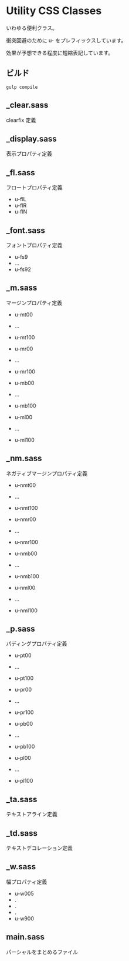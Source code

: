 Utility CSS Classes
========================================

いわゆる便利クラス。

衝突回避のために u- をプレフィックスしています。

効果が予想できる程度に短縮表記しています。



ビルド
----------------------------------------

```
gulp compile
```



_clear.sass
----------------------------------------

clearfix 定義



_display.sass
----------------------------------------

表示プロパティ定義



_fl.sass
----------------------------------------

フロートプロパティ定義

* u-flL
* u-flR
* u-flN



_font.sass
----------------------------------------

フォントプロパティ定義

* u-fs9
* ...
* u-fs92



_m.sass
----------------------------------------

マージンプロパティ定義

* u-mt00
* ...
* u-mt100

* u-mr00
* ...
* u-mr100

* u-mb00
* ...
* u-mb100

* u-ml00
* ...
* u-ml100



_nm.sass
----------------------------------------

ネガティブマージンプロパティ定義

* u-nmt00
* ...
* u-nmt100

* u-nmr00
* ...
* u-nmr100

* u-nmb00
* ...
* u-nmb100

* u-nml00
* ...
* u-nml100



_p.sass
----------------------------------------

パディングプロパティ定義

* u-pt00
* ...
* u-pt100

* u-pr00
* ...
* u-pr100

* u-pb00
* ...
* u-pb100

* u-pl00
* ...
* u-pl100



_ta.sass
----------------------------------------

テキストアライン定義



_td.sass
----------------------------------------

テキストデコレーション定義



_w.sass
----------------------------------------

幅プロパティ定義

* u-w005
* .
* .
* .
* u-w900




main.sass
----------------------------------------

パーシャルをまとめるファイル



